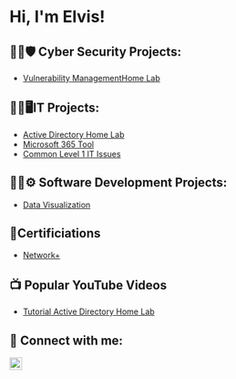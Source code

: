 <h1>Hi, I'm Elvis! 

<h2>👨‍💻🛡️ Cyber Security Projects:</h2>

  - [Vulnerability ManagementHome Lab ](https://github.com/elvisnunezzz/Vulnerability-Management)
  
<h2>👨‍💻🖥️IT Projects:</h2>
  
  - [Active Directory Home Lab ](https://github.com/elvisnunezzz/LABURL)
  - [Microsoft 365 Tool ](https://github.com/elvisnunezzz/365)
  - [Common Level 1 IT Issues ](https://github.com/elvisnunezzz/CommonIssues)
  
<h2>👨‍💻⚙️ Software Development Projects:</h2>
  
 - [Data Visualization ](https://github.com/elvisnunezzz/Data-Visualization)
  
  
 <h2>📜Certificiations</h2>
  
- [Network+ ](https://github.com/elvisnunezzz/LABURL)
  

<h2>📺 Popular YouTube Videos</h2>

- [Tutorial Active Directory Home Lab](URL)

<h2> 🤳 Connect with me:</h2>


[<img align="left" alt="JoshMadakor | LinkedIn" width="22px" src="https://cdn.jsdelivr.net/npm/simple-icons@v3/icons/linkedin.svg" />][linkedin]

[linkedin]: https://linkedin.com/in/joshmadakor

<!--
**joshmadakor1/joshmadakor1** is a ✨ _special_ ✨ repository because its `README.md` (this file) appears on your GitHub profile.

Here are some ideas to get you started:

- 🔭 I’m currently working on ...
- 🌱 I’m currently learning ...
- 👯 I’m looking to collaborate on ...
- 🤔 I’m looking for help with ...
- 💬 Ask me about ...
- 📫 How to reach me: ...
- 😄 Pronouns: ...
- ⚡ Fun fact: ...
-->
